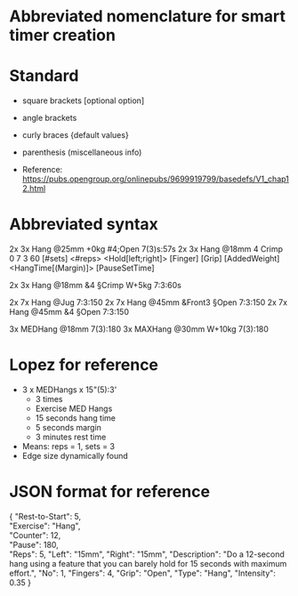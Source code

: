 # Abbreviated nomenclature for smart timer creation

 
# Standard
* square brackets [optional option]
* angle brackets <required argument>
* curly braces {default values}
* parenthesis (miscellaneous info)

* Reference: https://pubs.opengroup.org/onlinepubs/9699919799/basedefs/V1_chap12.html

# Abbreviated syntax
2x 3x Hang @25mm +0kg #4;Open 7(3)s:57s
2x      3x      Hang       @18mm              4        Crimp  0             7                    3               60
[#sets] <#reps> <Exercise> <Hold[left;right]> [Finger] [Grip] [AddedWeight] <HangTime[(Margin)]> <PauseRepTime> [PauseSetTime]

2x 3x Hang @18mm &4 §Crimp W+5kg 7:3:60s

2x 7x Hang @Jug 7:3:150
2x 7x Hang @45mm &Front3 §Open 7:3:150
2x 7x Hang @45mm &4 §Open 7:3:150


3x MEDHang @18mm 7(3):180
3x MAXHang @30mm W+10kg 7(3):180


# Lopez for reference
+ 3 x MEDHangs x 15"(5):3'
    + 3 times
    + Exercise MED Hangs
    + 15 seconds hang time
    + 5 seconds margin
    + 3 minutes rest time
+ Means: reps = 1, sets = 3
+ Edge size dynamically found

# JSON format for reference
{ "Rest-to-Start": 5,       
"Exercise": "Hang", 			    
"Counter": 12, 	
"Pause": 180,    
"Reps": 5, 
"Left": "15mm", 
"Right": "15mm", 
"Description": "Do a 12-second hang using a feature that you can barely hold for 15 seconds with maximum effort.",
"No": 1, 
"Fingers": 4, 
"Grip": "Open", 
"Type": "Hang",
"Intensity": 0.35
}

